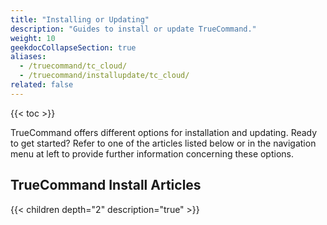 ```yaml
---
title: "Installing or Updating"
description: "Guides to install or update TrueCommand."
weight: 10
geekdocCollapseSection: true
aliases:
  - /truecommand/tc_cloud/
  - /truecommand/installupdate/tc_cloud/
related: false
---
```


{{< toc >}}

TrueCommand offers different options for installation and updating.
Ready to get started?
Refer to one of the articles listed below or in the navigation menu at left to provide further information concerning these options.

## TrueCommand Install Articles

{{< children depth="2" description="true" >}}
